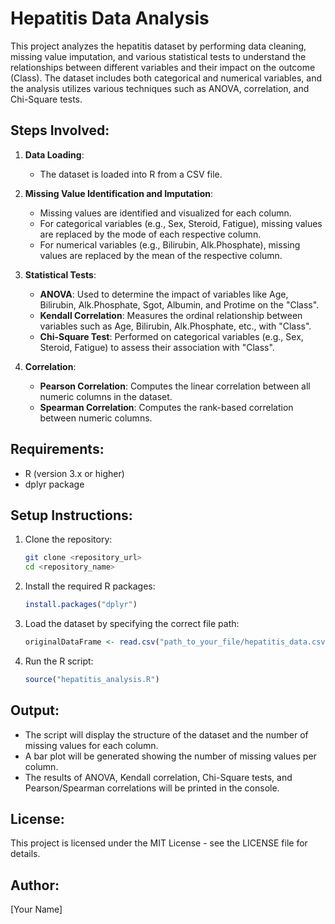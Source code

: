 # Hepatitis Data Analysis

This project analyzes the hepatitis dataset by performing data cleaning, missing value imputation, and various statistical tests to understand the relationships between different variables and their impact on the outcome (Class). The dataset includes both categorical and numerical variables, and the analysis utilizes various techniques such as ANOVA, correlation, and Chi-Square tests.

## Steps Involved:

1. **Data Loading**:
   - The dataset is loaded into R from a CSV file.

2. **Missing Value Identification and Imputation**:
   - Missing values are identified and visualized for each column.
   - For categorical variables (e.g., Sex, Steroid, Fatigue), missing values are replaced by the mode of each respective column.
   - For numerical variables (e.g., Bilirubin, Alk.Phosphate), missing values are replaced by the mean of the respective column.

3. **Statistical Tests**:
   - **ANOVA**: Used to determine the impact of variables like Age, Bilirubin, Alk.Phosphate, Sgot, Albumin, and Protime on the "Class".
   - **Kendall Correlation**: Measures the ordinal relationship between variables such as Age, Bilirubin, Alk.Phosphate, etc., with "Class".
   - **Chi-Square Test**: Performed on categorical variables (e.g., Sex, Steroid, Fatigue) to assess their association with "Class".

4. **Correlation**:
   - **Pearson Correlation**: Computes the linear correlation between all numeric columns in the dataset.
   - **Spearman Correlation**: Computes the rank-based correlation between numeric columns.

## Requirements:
- R (version 3.x or higher)
- dplyr package

## Setup Instructions:

1. Clone the repository:
    ```bash
    git clone <repository_url>
    cd <repository_name>
    ```

2. Install the required R packages:
    ```r
    install.packages("dplyr")
    ```

3. Load the dataset by specifying the correct file path:
    ```r
    originalDataFrame <- read.csv("path_to_your_file/hepatitis_data.csv")
    ```

4. Run the R script:
    ```r
    source("hepatitis_analysis.R")
    ```

## Output:
- The script will display the structure of the dataset and the number of missing values for each column.
- A bar plot will be generated showing the number of missing values per column.
- The results of ANOVA, Kendall correlation, Chi-Square tests, and Pearson/Spearman correlations will be printed in the console.

## License:
This project is licensed under the MIT License - see the LICENSE file for details.

## Author:
[Your Name]
